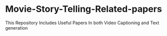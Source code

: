 # Movie-Story-Telling-Related-papers
This Repository Includes Useful Papers In both Video Captioning and Text generation 
